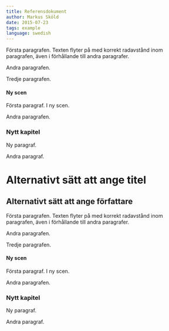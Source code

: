 ```yaml
---
title: Referensdokument
author: Markus Sköld
date: 2015-07-23
tags: example
language: swedish
---
```


Första paragrafen. Texten flyter på med korrekt radavstånd inom paragrafen, även i förhållande till andra paragrafer.

Andra paragrafen.

Tredje paragrafen.

#### Ny scen

Första paragraf. I ny scen.

Andra paragrafen.

### Nytt kapitel

Ny paragraf.

Andra paragraf.

# Alternativt sätt att ange titel
## Alternativt sätt att ange författare

Första paragrafen. Texten flyter på med korrekt radavstånd inom paragrafen, även i förhållande till andra paragrafer.

Andra paragrafen.

Tredje paragrafen.

#### Ny scen

Första paragraf. I ny scen.

Andra paragrafen.

### Nytt kapitel

Ny paragraf.

Andra paragraf.